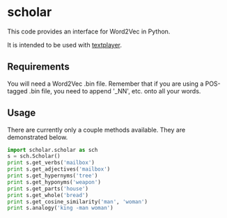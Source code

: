 # scholar
This code provides an interface for Word2Vec in Python.

It is intended to be used with [textplayer](https://github.com/kingjamesiv/textplayer).

## Requirements

You will need a Word2Vec .bin file. Remember that if you are using a POS-tagged .bin file, you need to append '_NN', etc. onto all your words.

## Usage

There are currently only a couple methods available. They are demonstrated below.

```python
import scholar.scholar as sch
s = sch.Scholar()
print s.get_verbs('mailbox')
print s.get_adjectives('mailbox')
print s.get_hypernyms('tree')
print s.get_hyponyms('weapon')
print s.get_parts('house')
print s.get_whole('bread')
print s.get_cosine_similarity('man', 'woman')
print s.analogy('king -man woman')
```
